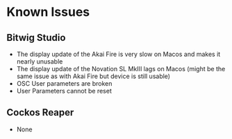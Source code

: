 # Known Issues

## Bitwig Studio
* The display update of the Akai Fire is very slow on Macos and makes it nearly unusable
* The display update of the Novation SL MkIII lags on Macos (might be the same issue as with Akai Fire but device is still usable)
* OSC User parameters are broken
* User Parameters cannot be reset

## Cockos Reaper
* None

<div style="page-break-after: always; visibility: hidden"> 
\pagebreak 
</div>

